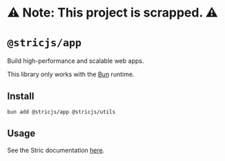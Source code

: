 # ⚠️ Note: This project is scrapped. ⚠️

# `@stricjs/app`
Build high-performance and scalable web apps. 

This library only works with the [Bun](//bun.sh) runtime.

## Install
```bash
bun add @stricjs/app @stricjs/utils
```

## Usage
See the Stric documentation [here](//stricjs.netlify.app/docs/app).
